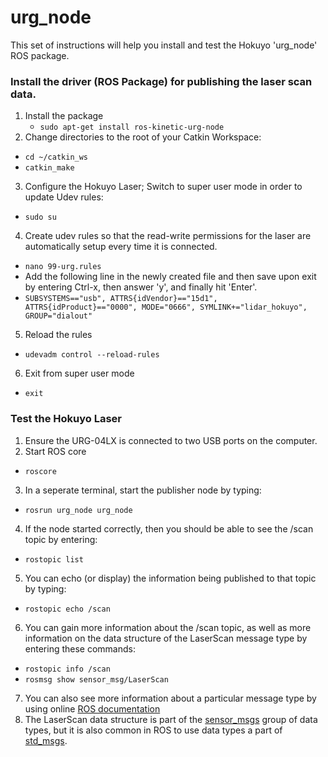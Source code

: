 # urg_node

This set of instructions will help you install and test the Hokuyo 'urg_node' ROS package.


### Install the driver (ROS Package) for publishing the laser scan data.
1. Install the package
    + `sudo apt-get install ros-kinetic-urg-node`
2. Change directories to the root of your Catkin Workspace: 
  - `cd ~/catkin_ws`
  - `catkin_make`
3. Configure the Hokuyo Laser; Switch to super user mode in order to update Udev rules:
  - `sudo su`
4. Create udev rules so that the read-write permissions for the laser are automatically setup every time it is connected.
  - `nano 99-urg.rules`
  - Add the following line in the newly created file and then save upon exit by entering Ctrl-x, then answer 'y', and finally hit 'Enter'.
  - `SUBSYSTEMS=="usb", ATTRS{idVendor}=="15d1", ATTRS{idProduct}=="0000", MODE="0666", SYMLINK+="lidar_hokuyo", GROUP="dialout"`
5. Reload the rules
  - `udevadm control --reload-rules`
6. Exit from super user mode
  - `exit`

###  Test the Hokuyo Laser

1. Ensure the URG-04LX is connected to two USB ports on the computer. 
2. Start ROS core
  - `roscore`

3. In a seperate terminal, start the publisher node by typing:
  - `rosrun urg_node urg_node`

4. If the node started correctly, then you should be able to see the /scan topic by entering:
  - `rostopic list`
5. You can echo (or display) the information being published to that topic by typing:
  - `rostopic echo /scan`
6. You can gain more information about the /scan topic, as well as more information on the data structure of the LaserScan message type by entering these commands:
  - `rostopic info /scan`
  - `rosmsg show sensor_msg/LaserScan`
7. You can also see more information about a particular message type by using online [ROS documentation](http://docs.ros.org/api/sensor_msgs/html/msg/LaserScan.html)
8. The LaserScan data structure is part of the [sensor_msgs](http://wiki.ros.org/sensor_msgs) group of data types, but it is also common in ROS to use data types a part of [std_msgs](http://wiki.ros.org/std_msgs).

